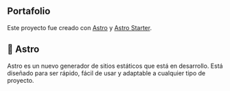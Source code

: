 ## Portafolio

Este proyecto fue creado con [Astro](https://astro.build/) y [Astro Starter](https://github.com/withastro/astro).

## 🚀 Astro

Astro es un nuevo generador de sitios estáticos que está en desarrollo. Está diseñado para ser rápido, fácil de usar y adaptable a cualquier tipo de proyecto.